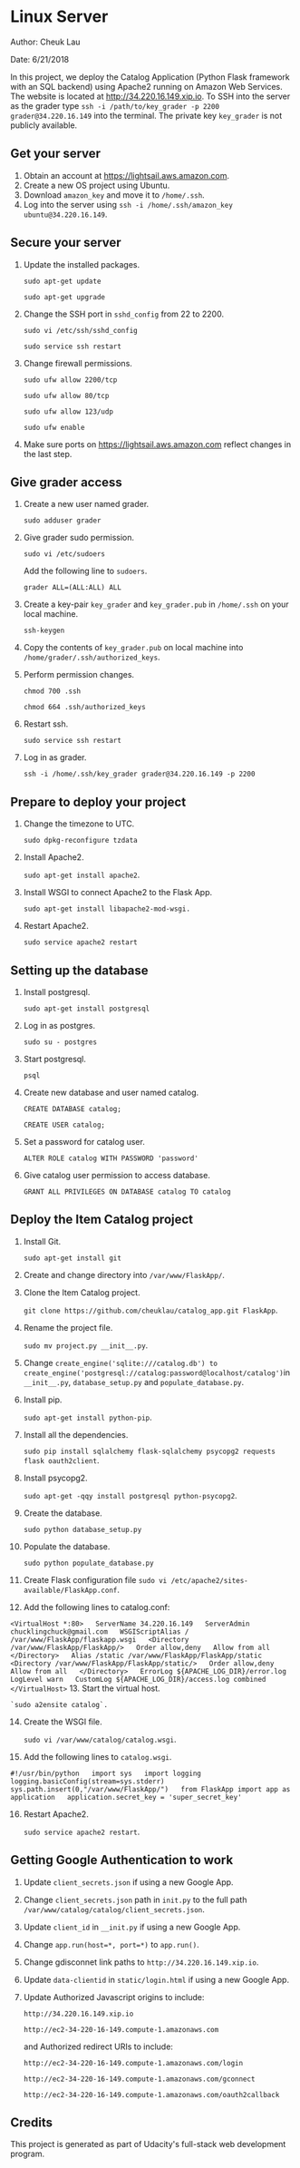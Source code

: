# Linux Server

Author: Cheuk Lau

Date: 6/21/2018

In this project, we deploy the Catalog Application (Python Flask framework with an SQL backend) using Apache2 running on Amazon Web Services. The website is located at http://34.220.16.149.xip.io. To SSH into the server as the grader type `ssh -i /path/to/key_grader -p 2200 grader@34.220.16.149` into the terminal. The private key `key_grader` is not publicly available.

## Get your server
1. Obtain an account at https://lightsail.aws.amazon.com.
2. Create a new OS project using Ubuntu.
3. Download `amazon_key` and move it to `/home/.ssh`.
4. Log into the server using `ssh -i /home/.ssh/amazon_key ubuntu@34.220.16.149`.

## Secure your server
1. Update the installed packages.

	`sudo apt-get update`

	`sudo apt-get upgrade`

2. Change the SSH port in `sshd_config` from 22 to 2200.

	`sudo vi /etc/ssh/sshd_config`

	`sudo service ssh restart`

3. Change firewall permissions.

	`sudo ufw allow 2200/tcp`

	`sudo ufw allow 80/tcp`

	`sudo ufw allow 123/udp`

	`sudo ufw enable`

4. Make sure ports on https://lightsail.aws.amazon.com reflect changes in the last step.

## Give grader access
1. Create a new user named grader. 

	`sudo adduser grader`

2. Give grader sudo permission.

	`sudo vi /etc/sudoers`

   Add the following line to `sudoers`.

	`grader ALL=(ALL:ALL) ALL` 

3. Create a key-pair `key_grader` and `key_grader.pub` in `/home/.ssh` on your local machine.

	`ssh-keygen`

4. Copy the contents of `key_grader.pub` on local machine into `/home/grader/.ssh/authorized_keys`.
5. Perform permission changes. 

	`chmod 700 .ssh`

	`chmod 664 .ssh/authorized_keys`

6. Restart ssh.

	`sudo service ssh restart`

7. Log in as grader. 

	`ssh -i /home/.ssh/key_grader grader@34.220.16.149 -p 2200`

## Prepare to deploy your project
1. Change the timezone to UTC.

	`sudo dpkg-reconfigure tzdata`

2. Install Apache2.

	`sudo apt-get install apache2`.

3. Install WSGI to connect Apache2 to the Flask App.

	`sudo apt-get install libapache2-mod-wsgi.`

4. Restart Apache2.

	`sudo service apache2 restart`

## Setting up the database
1. Install postgresql.

	`sudo apt-get install postgresql`

2. Log in as postgres.

	`sudo su - postgres`

3. Start postgresql.

	`psql`

7. Create new database and user named catalog.

	`CREATE DATABASE catalog;`

	`CREATE USER catalog;`

8. Set a password for catalog user. 

	`ALTER ROLE catalog WITH PASSWORD 'password'`

9. Give catalog user permission to access database. 

	`GRANT ALL PRIVILEGES ON DATABASE catalog TO catalog`

## Deploy the Item Catalog project
1. Install Git.

	`sudo apt-get install git`

2. Create and change directory into `/var/www/FlaskApp/`.
3. Clone the Item Catalog project.

	`git clone https://github.com/cheuklau/catalog_app.git FlaskApp`.

4. Rename the project file.

	`sudo mv project.py __init__.py`.

5. Change `create_engine('sqlite:///catalog.db') to create_engine('postgresql://catalog:password@localhost/catalog')`in `__init__.py`, `database_setup.py` and `populate_database.py`.
6. Install pip.

	`sudo apt-get install python-pip`.

7. Install all the dependencies.

	`sudo pip install sqlalchemy flask-sqlalchemy psycopg2 requests flask oauth2client`.

8. Install psycopg2.

	`sudo apt-get -qqy install postgresql python-psycopg2`.

9. Create the database.

	`sudo python database_setup.py`

10. Populate the database.

	`sudo python populate_database.py`

11. Create Flask configuration file `sudo vi /etc/apache2/sites-available/FlaskApp.conf`.
12. Add the following lines to catalog.conf:

`<VirtualHost *:80>  
	ServerName 34.220.16.149  
	ServerAdmin chucklingchuck@gmail.com  
	WSGIScriptAlias / /var/www/FlaskApp/flaskapp.wsgi  
	<Directory /var/www/FlaskApp/FlaskApp/>  
		Order allow,deny  
		Allow from all  
	</Directory>  
	Alias /static /var/www/FlaskApp/FlaskApp/static  
	<Directory /var/www/FlaskApp/FlaskApp/static/>  
		Order allow,deny  
		Allow from all  
	</Directory>  
	ErrorLog ${APACHE_LOG_DIR}/error.log  
	LogLevel warn  
	CustomLog ${APACHE_LOG_DIR}/access.log combined  
</VirtualHost>`
13. Start the virtual host.

	`sudo a2ensite catalog`.

14. Create the WSGI file.

	`sudo vi /var/www/catalog/catalog.wsgi`.

15. Add the following lines to `catalog.wsgi`.

`#!/usr/bin/python  
import sys  
import logging  
logging.basicConfig(stream=sys.stderr)  
sys.path.insert(0,"/var/www/FlaskApp/")  
from FlaskApp import app as application  
application.secret_key = 'super_secret_key'`

16. Restart Apache2.

	`sudo service apache2 restart`.

## Getting Google Authentication to work
1. Update `client_secrets.json` if using a new Google App.
2. Change `client_secrets.json` path in `init.py` to the full path `/var/www/catalog/catalog/client_secrets.json`.
3. Update `client_id` in `__init.py` if using a new Google App.
4. Change `app.run(host=*, port=*)` to `app.run()`.
5. Change gdisconnet link paths to `http://34.220.16.149.xip.io`.
6. Update  `data-clientid` in `static/login.html` if using a new Google App.
7. Update Authorized Javascript origins to include:

	`http://34.220.16.149.xip.io`

	`http://ec2-34-220-16-149.compute-1.amazonaws.com`

   and Authorized redirect URIs to include:

   	`http://ec2-34-220-16-149.compute-1.amazonaws.com/login`

   	`http://ec2-34-220-16-149.compute-1.amazonaws.com/gconnect`

   	`http://ec2-34-220-16-149.compute-1.amazonaws.com/oauth2callback`

## Credits

This project is generated as part of Udacity's full-stack web development program.
